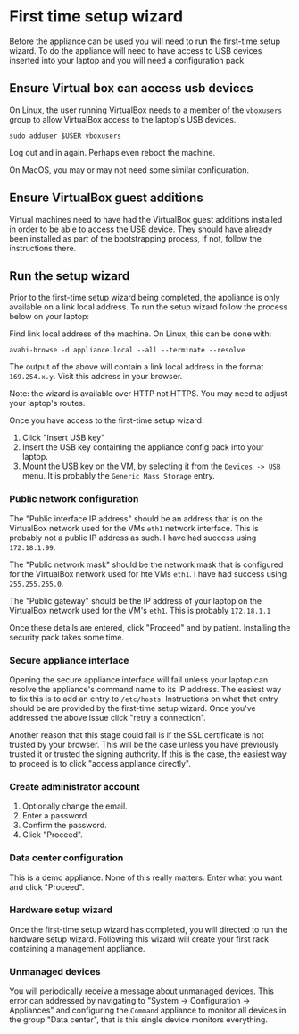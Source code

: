 # First time setup wizard

Before the appliance can be used you will need to run the first-time setup
wizard.  To do the appliance will need to have access to USB devices inserted
into your laptop and you will need a configuration pack.

## Ensure Virtual box can access usb devices

On Linux, the user running VirtualBox needs to a member of the `vboxusers`
group to allow VirtualBox access to the laptop's USB devices.

```
sudo adduser $USER vboxusers
```

Log out and in again.  Perhaps even reboot the machine.

On MacOS, you may or may not need some similar configuration.

## Ensure VirtualBox guest additions

Virtual machines need to have had the VirtualBox guest additions installed in
order to be able to access the USB device.  They should have already been
installed as part of the bootstrapping process, if not, follow the
instructions there.

## Run the setup wizard

Prior to the first-time setup wizard being completed, the appliance is only
available on a link local address.  To run the setup wizard follow the process
below on your laptop:

Find link local address of the machine.  On Linux, this can be done with:

```
avahi-browse -d appliance.local --all --terminate --resolve
```

The output of the above will contain a link local address in the format
`169.254.x.y`.  Visit this address in your browser.

Note: the wizard is available over HTTP not HTTPS.  You may need to adjust
your laptop's routes.

Once you have access to the first-time setup wizard:

1. Click "Insert USB key"
2. Insert the USB key containing the appliance config pack into your laptop.
3. Mount the USB key on the VM, by selecting it from the `Devices -> USB`
   menu.  It is probably the `Generic Mass Storage` entry.

### Public network configuration

The "Public interface IP address" should be an address that is on the
VirtualBox network used for the VMs `eth1` network interface.  This is
probably not a public IP address as such.  I have had success using
`172.18.1.99`.  

The "Public network mask" should be the network mask that is configured for
the VirtualBox network used for hte VMs `eth1`.  I have had success using
`255.255.255.0`.

The "Public gateway" should be the IP address of your laptop on the VirtualBox
network used for the VM's `eth1`.  This is probably `172.18.1.1`

Once these details are entered, click "Proceed" and by patient.  Installing
the security pack takes some time.

### Secure appliance interface

Opening the secure appliance interface will fail unless your laptop can
resolve the appliance's command name to its IP address.  The easiest way to
fix this is to add an entry to `/etc/hosts`.  Instructions on what that entry
should be are provided by the first-time setup wizard.  Once you've addressed
the above issue click "retry a connection".

Another reason that this stage could fail is if the SSL certificate is not
trusted by your browser.  This will be the case unless you have previously
trusted it or trusted the signing authority.  If this is the case, the easiest
way to proceed is to click "access appliance directly".

### Create administrator account

1. Optionally change the email.
2. Enter a password.
3. Confirm the password.
4. Click "Proceed".

### Data center configuration

This is a demo appliance.  None of this really matters. Enter what you want
and click "Proceed".

### Hardware setup wizard

Once the first-time setup wizard has completed, you will directed to run the
hardware setup wizard.  Following this wizard will create your first rack
containing a management appliance.

### Unmanaged devices

You will periodically receive a message about unmanaged devices.  This error
can addressed by navigating to "System -> Configuration -> Appliances" and
configuring the `Command` appliance to monitor all devices in the group "Data
center", that is this single device monitors everything.
